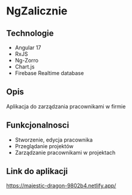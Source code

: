 # NgZalicznie

## Technologie

- Angular 17
- RxJS
- Ng-Zorro
- Chart.js
- Firebase Realtime database

## Opis

Aplikacja do zarządzania pracownikami w firmie

## Funkcjonalnosci

- Stworzenie, edycja pracownika
- Przeglądanie projektów
- Zarządzanie pracownikami w projektach

## Link do aplikacji
https://majestic-dragon-9802b4.netlify.app/
